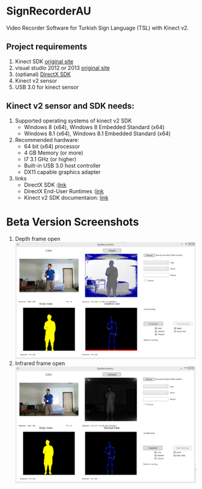 # SignRecorderAU
Video Recorder Software for Turkish Sign Language (TSL) with Kinect v2.

## Project requirements
1. Kinect SDK [original site](https://www.microsoft.com/en-us/download/details.aspx?id=44561)
2. visual studio 2012 or 2013 [original site](https://visualstudio.microsoft.com/)
3. (optianal) [DirectX SDK](https://www.microsoft.com/en-us/download/details.aspx?id=6812) 
4. Kinect v2 sensor
5. USB 3.0 for kinect sensor

## Kinect v2 sensor and SDK needs:
1. Supported operating systems of kinect v2 SDK
    - Windows 8 (x64),  Windows 8 Embedded Standard (x64)
    - Windows 8.1 (x64), Windows 8.1 Embedded Standard (x64)
2. Recommended hardware:
    - 64 bit (x64) processor
    - 4 GB Memory (or more)
    - I7 3.1 GHz (or higher)
    - Built-in USB 3.0 host controller
    - DX11 capable graphics adapter
3. links
    - DirectX SDK :[link](https://www.microsoft.com/en-us/download/details.aspx?id=6812)
    - DirectX End-User Runtimes :[link](https://www.microsoft.com/en-us/download/details.aspx?id=8109)
    - Kinect v2 SDK documentaion: [link](https://docs.microsoft.com/en-us/previous-versions/windows/kinect/dn799271(v%3dieb.10))

	
# Beta Version Screenshots
1. Depth frame open
	![Screen with depth frame](/Screenshots/SignRecorderAU_withDepth.png)
2. Infrared frame open
	![Screen with Infrared frame](/Screenshots/SignRecorderAU_withInfrared.png)
	